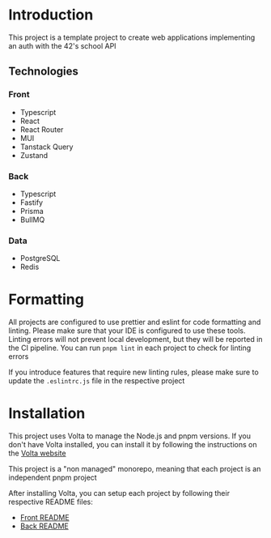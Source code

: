 # Introduction

This project is a template project to create web applications implementing an auth with the 42's school API

## Technologies

### Front

-   Typescript
-   React
-   React Router
-   MUI
-   Tanstack Query
-   Zustand

### Back

-   Typescript
-   Fastify
-   Prisma
-   BullMQ

### Data

-   PostgreSQL
-   Redis

# Formatting

All projects are configured to use prettier and eslint for code formatting and linting. Please make sure that your IDE is configured to use these tools. Linting errors will not prevent local development, but they will be reported in the CI pipeline. You can run `pnpm lint` in each project to check for linting errors

If you introduce features that require new linting rules, please make sure to update the `.eslintrc.js` file in the respective project

# Installation

This project uses Volta to manage the Node.js and pnpm versions. If you don't have Volta installed, you can install it by following the instructions on the [Volta website](https://volta.sh/)

This project is a "non managed" monorepo, meaning that each project is an independent pnpm project

After installing Volta, you can setup each project by following their respective README files:

-   [Front README](./apps/front-app/README.md)
-   [Back README](./apps/back-app/README.md)

